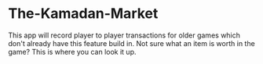 # The-Kamadan-Market
This app will record player to player transactions for older games which don't already have this feature build in. Not sure what an item is worth in the game? This is where you can look it up.
